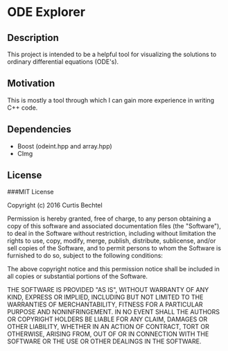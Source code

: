 # ODE Explorer

## Description

This project is intended to be a helpful tool for visualizing the solutions to ordinary differential equations (ODE's). 

## Motivation

This is mostly a tool through which I can gain more experience in writing C++ code.

## Dependencies

- Boost (odeint.hpp and array.hpp)
- CImg

## License

###MIT License

Copyright (c) 2016 Curtis Bechtel

Permission is hereby granted, free of charge, to any person obtaining a copy
of this software and associated documentation files (the "Software"), to deal
in the Software without restriction, including without limitation the rights
to use, copy, modify, merge, publish, distribute, sublicense, and/or sell
copies of the Software, and to permit persons to whom the Software is
furnished to do so, subject to the following conditions:

The above copyright notice and this permission notice shall be included in all
copies or substantial portions of the Software.

THE SOFTWARE IS PROVIDED "AS IS", WITHOUT WARRANTY OF ANY KIND, EXPRESS OR
IMPLIED, INCLUDING BUT NOT LIMITED TO THE WARRANTIES OF MERCHANTABILITY,
FITNESS FOR A PARTICULAR PURPOSE AND NONINFRINGEMENT. IN NO EVENT SHALL THE
AUTHORS OR COPYRIGHT HOLDERS BE LIABLE FOR ANY CLAIM, DAMAGES OR OTHER
LIABILITY, WHETHER IN AN ACTION OF CONTRACT, TORT OR OTHERWISE, ARISING FROM,
OUT OF OR IN CONNECTION WITH THE SOFTWARE OR THE USE OR OTHER DEALINGS IN THE
SOFTWARE.

